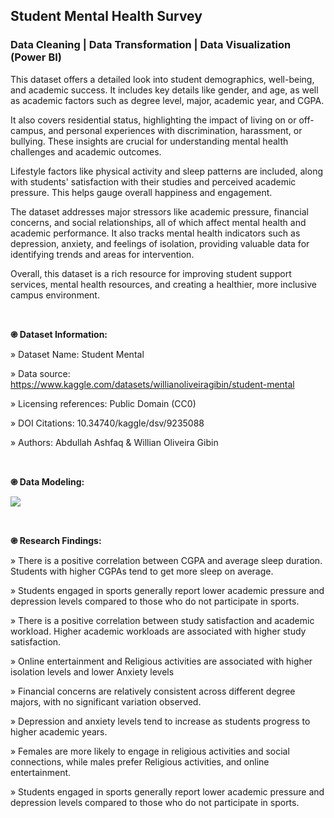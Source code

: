 ## Student Mental Health Survey

### Data Cleaning | Data Transformation | Data Visualization (Power BI)

This dataset offers a detailed look into student demographics, well-being, and academic success. It includes key details like gender, and age, as well as academic factors such as degree level, major, academic year, and CGPA.

It also covers residential status, highlighting the impact of living on or off-campus, and personal experiences with discrimination, harassment, or bullying. These insights are crucial for understanding mental health challenges and academic outcomes.

Lifestyle factors like physical activity and sleep patterns are included, along with students' satisfaction with their studies and perceived academic pressure. This helps gauge overall happiness and engagement.

The dataset addresses major stressors like academic pressure, financial concerns, and social relationships, all of which affect mental health and academic performance. It also tracks mental health indicators such as depression, anxiety, and feelings of isolation, providing valuable data for identifying trends and areas for intervention.

Overall, this dataset is a rich resource for improving student support services, mental health resources, and creating a healthier, more inclusive campus environment.


<br>


**֎ Dataset Information:**

» Dataset Name: Student Mental

» Data source: https://www.kaggle.com/datasets/willianoliveiragibin/student-mental

» Licensing references: Public Domain (CC0)

» DOI Citations: 10.34740/kaggle/dsv/9235088

» Authors: Abdullah Ashfaq & Willian Oliveira Gibin 


 <br>


**֎ Data Modeling:**

![](https://ahmad-alsharif.github.io/Portfolio/assets/Projects/Student%20Mental%20Health%20(Power%20Bi)/Data%20Model.png)  


<br>


**֎ Research Findings:**

» There is a positive correlation between CGPA and average sleep duration. Students with higher CGPAs tend to get more sleep on average.

» Students engaged in sports generally report lower academic pressure and depression levels compared to those who do not participate in sports.

» There is a positive correlation between study satisfaction and academic workload. Higher academic workloads are associated with higher study satisfaction.

» Online entertainment and Religious activities are associated with higher isolation levels and lower Anxiety levels

» Financial concerns are relatively consistent across different degree majors, with no significant variation observed.

» Depression and anxiety levels tend to increase as students progress to higher academic years.

» Females are more likely to engage in religious activities and social connections, while males prefer Religious activities, and online entertainment.

» Students engaged in sports generally report lower academic pressure and depression levels compared to those who do not participate in sports.
